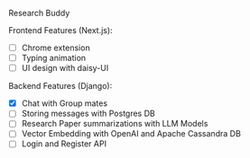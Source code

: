 Research Buddy

Frontend Features (Next.js):

- [ ] Chrome extension
- [ ] Typing animation
- [ ] UI design with daisy-UI

Backend Features (Django):

- [x] Chat with Group mates
- [ ] Storing messages with Postgres DB
- [ ] Research Paper summarizations with LLM Models
- [ ] Vector Embedding with OpenAI and Apache Cassandra DB
- [ ] Login and Register API
